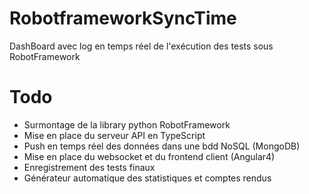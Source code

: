 # RobotframeworkSyncTime
DashBoard avec log en temps réel de l'exécution des tests sous RobotFramework

# Todo
- Surmontage de la library python RobotFramework
- Mise en place du serveur API en TypeScript
- Push en temps réel des données dans une bdd NoSQL (MongoDB)
- Mise en place du websocket et du frontend client (Angular4)
- Enregistrement des tests finaux
- Générateur automatique des statistiques et comptes rendus
